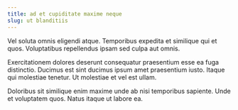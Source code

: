 ```yaml
---
title: ad et cupiditate maxime neque
slug: ut blanditiis
---
```


Vel soluta omnis eligendi atque. Temporibus expedita et similique qui et quos. Voluptatibus repellendus ipsam sed culpa aut omnis.

Exercitationem dolores deserunt consequatur praesentium esse ea fuga distinctio. Ducimus est sint ducimus ipsum amet praesentium iusto. Itaque qui molestiae tenetur. Ut molestiae et vel est ullam.

Doloribus sit similique enim maxime unde ab nisi temporibus sapiente. Unde et voluptatem quos. Natus itaque ut labore ea.
